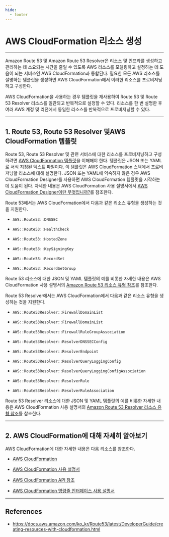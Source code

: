 ```yaml
---
hide:
  - footer
---
```


# AWS CloudFormation 리소스 생성

---

Amazon Route 53 및 Amazon Route 53 Resolver은 리소스 및 인프라를 생성하고 관리하는 데 소요되는 시간을 줄일 수 있도록 AWS 리소스를 모델링하고 설정하는 데 도움이 되는 서비스인 AWS CloudFormation과 통합된다. 필요한 모든 AWS 리소스를 설명하는 템플릿을 생성하면 AWS CloudFormation에서 이러한 리소스를 프로비저닝하고 구성한다.

AWS CloudFormation을 사용하는 경우 템플릿을 재사용하여 Route 53 및 Route 53 Resolver 리소스를 일관되고 반복적으로 설정할 수 있다. 리소스를 한 번 설명한 후 여러 AWS 계정 및 리전에서 동일한 리소스를 반복적으로 프로비저닝할 수 있다.

---

## 1. Route 53, Route 53 Resolver 및AWS CloudFormation 템플릿

Route 53, Route 53 Resolver 및 관련 서비스에 대한 리소스를 프로비저닝하고 구성하려면 [AWS CloudFormation 템플릿](https://docs.aws.amazon.com/AWSCloudFormation/latest/UserGuide/template-guide.html)을 이해해야 한다. 템플릿은 JSON 또는 YAML로 서식 지정된 텍스트 파일이다. 이 템플릿은 AWS CloudFormation 스택에서 프로비저닝할 리소스에 대해 설명한다. JSON 또는 YAML에 익숙하지 않은 경우 AWS CloudFormation Designer를 사용하면 AWS CloudFormation 템플릿을 시작하는 데 도움이 된다. 자세한 내용은 AWS CloudFormation 사용 설명서에서 [AWS CloudFormation Designer이란 무엇입니까?](https://docs.aws.amazon.com/AWSCloudFormation/latest/UserGuide/working-with-templates-cfn-designer.html)를 참조한다.

Route 53에서는 AWS CloudFormation에서 다음과 같은 리소스 유형을 생성하는 것을 지원한다.

- `AWS::Route53::DNSSEC`

- `AWS::Route53::HealthCheck`

- `AWS::Route53::HostedZone`

- `AWS::Route53::KeySigningKey`

- `AWS::Route53::RecordSet`

- `AWS::Route53::RecordSetGroup`

Route 53 리소스에 대한 JSON 및 YAML 템플릿의 예를 비롯한 자세한 내용은 AWS CloudFormation 사용 설명서의 [Amazon Route 53 리소스 유형 참조](https://docs.aws.amazon.com/AWSCloudFormation/latest/UserGuide/AWS_Route53.html)를 참조한다.

Route 53 Resolver에서는 AWS CloudFormation에서 다음과 같은 리소스 유형을 생성하는 것을 지원한다.

- `AWS::Route53Resolver::FirewallDomainList`

- `AWS::Route53Resolver::FirewallDomainList`

- `AWS::Route53Resolver::FirewallRuleGroupAssociation`

- `AWS::Route53Resolver::ResolverDNSSECConfig`

- `AWS::Route53Resolver::ResolverEndpoint`

- `AWS::Route53Resolver::ResolverQueryLoggingConfig`

- `AWS::Route53Resolver::ResolverQueryLoggingConfigAssociation`

- `AWS::Route53Resolver::ResolverRule`

- `AWS::Route53Resolver::ResolverRuleAssociation`

Route 53 Resolver 리소스에 대한 JSON 및 YAML 템플릿의 예를 비롯한 자세한 내용은 AWS CloudFormation 사용 설명서의 [Amazon Route 53 Resolver 리소스 유형 참조](https://docs.aws.amazon.com/AWSCloudFormation/latest/UserGuide/AWS_Route53Resolver.html)를 참조한다.

---

## 2. AWS CloudFormation에 대해 자세히 알아보기

AWS CloudFormation에 대한 자세한 내용은 다음 리소스를 참조한다.

- [AWS CloudFormation](http://aws.amazon.com/cloudformation/)

- [AWS CloudFormation 사용 설명서](https://docs.aws.amazon.com/AWSCloudFormation/latest/UserGuide/Welcome.html)

- [AWS CloudFormation API 참조](https://docs.aws.amazon.com/AWSCloudFormation/latest/APIReference/Welcome.html)

- [AWS CloudFormation 명령줄 인터페이스 사용 설명서](https://docs.aws.amazon.com/cloudformation-cli/latest/userguide/what-is-cloudformation-cli.html)

---

## References

- <https://docs.aws.amazon.com/ko_kr/Route53/latest/DeveloperGuide/creating-resources-with-cloudformation.html>
